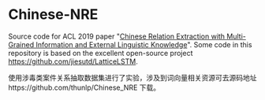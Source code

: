 # Chinese-NRE

Source code for ACL 2019 paper "[Chinese Relation Extraction with Multi-Grained Information and External Linguistic Knowledge](http://nlp.csai.tsinghua.edu.cn/~lzy/publications/acl2019_nre4chinese.pdf)".  Some code in this repository is based on the excellent open-source project https://github.com/jiesutd/LatticeLSTM.

使用涉毒类案件关系抽取数据集进行了实验，涉及到词向量相关资源可去源码地址https://github.com/thunlp/Chinese_NRE 下载。